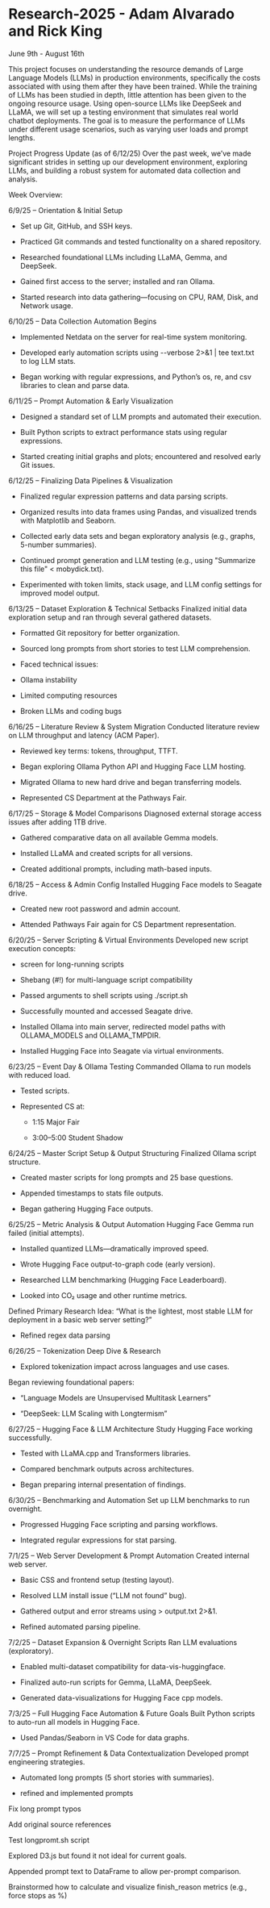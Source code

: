 # Research-2025 - Adam Alvarado and Rick King
June 9th - August 16th

This project focuses on understanding the resource demands of Large Language Models (LLMs) in production environments, specifically the costs associated with using them after they have been trained. While the training of LLMs has been studied in depth, little attention has been given to the ongoing resource usage. Using open-source LLMs like DeepSeek and LLaMA, we will set up a testing environment that simulates real world chatbot deployments. The goal is to measure the performance of LLMs under different usage scenarios, such as varying user loads and prompt lengths.

Project Progress Update (as of 6/12/25)
Over the past week, we’ve made significant strides in setting up our development environment, exploring LLMs, and building a robust system for automated data collection and analysis.

Week Overview:

6/9/25 – Orientation & Initial Setup

- Set up Git, GitHub, and SSH keys.

- Practiced Git commands and tested functionality on a shared repository.

- Researched foundational LLMs including LLaMA, Gemma, and DeepSeek.

- Gained first access to the server; installed and ran Ollama.

- Started research into data gathering—focusing on CPU, RAM, Disk, and Network usage.

6/10/25 – Data Collection Automation Begins

- Implemented Netdata on the server for real-time system monitoring.

- Developed early automation scripts using --verbose 2>&1 | tee text.txt to log LLM stats.

- Began working with regular expressions, and Python’s os, re, and csv libraries to clean and parse data.

6/11/25 – Prompt Automation & Early Visualization

- Designed a standard set of LLM prompts and automated their execution.

- Built Python scripts to extract performance stats using regular expressions.

- Started creating initial graphs and plots; encountered and resolved early Git issues.

6/12/25 – Finalizing Data Pipelines & Visualization

- Finalized regular expression patterns and data parsing scripts.

- Organized results into data frames using Pandas, and visualized trends with Matplotlib and Seaborn.

- Collected early data sets and began exploratory analysis (e.g., graphs, 5-number summaries).

- Continued prompt generation and LLM testing (e.g., using "Summarize this file" < mobydick.txt).

- Experimented with token limits, stack usage, and LLM config settings for improved model output.

6/13/25 – Dataset Exploration & Technical Setbacks
Finalized initial data exploration setup and ran through several gathered datasets.

- Formatted Git repository for better organization.

- Sourced long prompts from short stories to test LLM comprehension.

- Faced technical issues:

- Ollama instability

- Limited computing resources

- Broken LLMs and coding bugs

6/16/25 – Literature Review & System Migration
Conducted literature review on LLM throughput and latency (ACM Paper).

- Reviewed key terms: tokens, throughput, TTFT.

- Began exploring Ollama Python API and Hugging Face LLM hosting.

- Migrated Ollama to new hard drive and began transferring models.

- Represented CS Department at the Pathways Fair.

6/17/25 – Storage & Model Comparisons
Diagnosed external storage access issues after adding 1TB drive.

- Gathered comparative data on all available Gemma models.

- Installed LLaMA and created scripts for all versions.

- Created additional prompts, including math-based inputs.

6/18/25 – Access & Admin Config
Installed Hugging Face models to Seagate drive.

- Created new root password and admin account.

- Attended Pathways Fair again for CS Department representation.

6/20/25 – Server Scripting & Virtual Environments
Developed new script execution concepts:

- screen for long-running scripts

- Shebang (#!) for multi-language script compatibility

- Passed arguments to shell scripts using ./script.sh <model>

- Successfully mounted and accessed Seagate drive.

- Installed Ollama into main server, redirected model paths with OLLAMA_MODELS and OLLAMA_TMPDIR.

- Installed Hugging Face into Seagate via virtual environments.

6/23/25 – Event Day & Ollama Testing
Commanded Ollama to run models with reduced load.

- Tested scripts.

- Represented CS at:

  - 1:15 Major Fair

  - 3:00–5:00 Student Shadow

6/24/25 – Master Script Setup & Output Structuring
Finalized Ollama script structure.

- Created master scripts for long prompts and 25 base questions.

- Appended timestamps to stats file outputs.

- Began gathering Hugging Face outputs.

6/25/25 – Metric Analysis & Output Automation
Hugging Face Gemma run failed (initial attempts).

- Installed quantized LLMs—dramatically improved speed.

- Wrote Hugging Face output-to-graph code (early version).

- Researched LLM benchmarking (Hugging Face Leaderboard).

- Looked into CO₂ usage and other runtime metrics.

Defined Primary Research Idea:
“What is the lightest, most stable LLM for deployment in a basic web server setting?”

- Refined regex data parsing

6/26/25 – Tokenization Deep Dive & Research

- Explored tokenization impact across languages and use cases.

Began reviewing foundational papers:

  - “Language Models are Unsupervised Multitask Learners”

  - “DeepSeek: LLM Scaling with Longtermism”

6/27/25 – Hugging Face & LLM Architecture Study
Hugging Face working successfully.

- Tested with LLaMA.cpp and Transformers libraries.

- Compared benchmark outputs across architectures.

- Began preparing internal presentation of findings.

6/30/25 – Benchmarking and Automation
Set up LLM benchmarks to run overnight.

- Progressed Hugging Face scripting and parsing workflows.

- Integrated regular expressions for stat parsing.

7/1/25 – Web Server Development & Prompt Automation
Created internal web server.

- Basic CSS and frontend setup (testing layout).

- Resolved LLM install issue (“LLM not found” bug).

- Gathered output and error streams using > output.txt 2>&1.

- Refined automated parsing pipeline.

7/2/25 – Dataset Expansion & Overnight Scripts
Ran LLM evaluations (exploratory).

- Enabled multi-dataset compatibility for data-vis-huggingface.

- Finalized auto-run scripts for Gemma, LLaMA, DeepSeek.

- Generated data-visualizations for Hugging Face cpp models.

7/3/25 – Full Hugging Face Automation & Future Goals
Built Python scripts to auto-run all models in Hugging Face.

- Used Pandas/Seaborn in VS Code for data graphs.

7/7/25 – Prompt Refinement & Data Contextualization
Developed prompt engineering strategies.

- Automated long prompts (5 short stories with summaries).

- refined and implemented prompts
 
Fix long prompt typos

Add original source references

Test longpromt.sh script

Explored D3.js but found it not ideal for current goals.

Appended prompt text to DataFrame to allow per-prompt comparison.

Brainstormed how to calculate and visualize finish_reason metrics (e.g., force stops as %)
